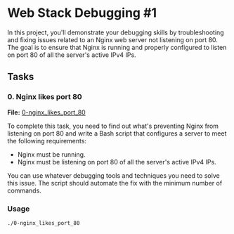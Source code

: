 # Web Stack Debugging #1

In this project, you'll demonstrate your debugging skills by troubleshooting and fixing issues related to an Nginx web server not listening on port 80. The goal is to ensure that Nginx is running and properly configured to listen on port 80 of all the server's active IPv4 IPs.

## Tasks

### 0. Nginx likes port 80

**File:** [0-nginx_likes_port_80](0-nginx_likes_port_80)

To complete this task, you need to find out what's preventing Nginx from listening on port 80 and write a Bash script that configures a server to meet the following requirements:

- Nginx must be running.
- Nginx must be listening on port 80 of all the server's active IPv4 IPs.

You can use whatever debugging tools and techniques you need to solve this issue. The script should automate the fix with the minimum number of commands.

### Usage

```bash
./0-nginx_likes_port_80

